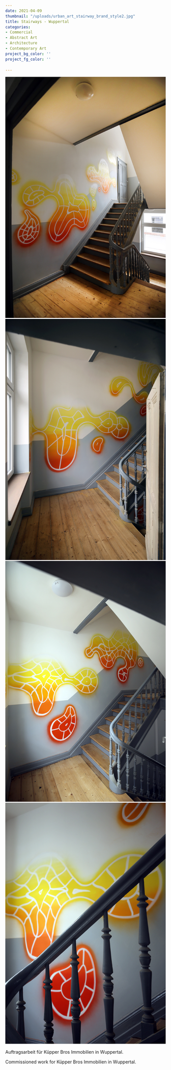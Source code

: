 ```yaml
---
date: 2021-04-09
thumbnail: "/uploads/urban_art_stairway_brand_style2.jpg"
title: Stairways - Wuppertal
categories:
- Commercial
- Abstract Art
- Architecture
- Contemporary Art
project_bg_color: ''
project_fg_color: ''

---
```

![](/uploads/urban_art_stairway_brand_oz_style1.jpg)![](/uploads/urban_art_stairway_brand1.jpg)![](/uploads/urban_art_stairway_brand.jpg)![](/uploads/urban_art_stairway_brand_oz_style.jpg)

Auftragsarbeit für Küpper Bros Immobilien in Wuppertal.

Commissioned work for Küpper Bros Immobilien in Wuppertal.